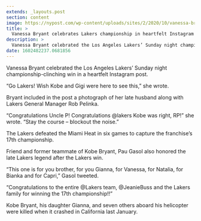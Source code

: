 ```yaml
--- 
extends: _layouts.post 
section: content 
image: https://nypost.com/wp-content/uploads/sites/2/2020/10/vanessa-bryant-family.jpg?quality=90&strip=all&w=1200 
title: > 
  Vanessa Bryant celebrates Lakers championship in heartfelt Instagram post 
description: > 
  Vanessa Bryant celebrated the Los Angeles Lakers’ Sunday night championship-clinching win in a heartfelt Instagram post.Bryant included in the post a photograph of her late husband along with Lakers General Manager Rob Pelinka.Friend and former teammate of Kobe Bryant, Pau Gasol also honored the late Lakers legend after the Lakers win.“Congratulations to the entire @Lakers team, @JeanieBuss and the Lakers family for winning the 17th championship!!”Kobe Bryant, his daughter Gianna, and seven others aboard his helicopter were killed when it crashed in California last January. 
date: 1602482237.0681856 
--- 
```

Vanessa Bryant celebrated the Los Angeles Lakers’ Sunday night championship-clinching win in a heartfelt Instagram post.

“Go Lakers! Wish Kobe and Gigi were here to see this,” she wrote.

Bryant included in the post a photograph of her late husband along with Lakers General Manager Rob Pelinka.

“Congratulations Uncle P! Congratulations @lakers Kobe was right, RP!” she wrote. “Stay the course – blockout the noise.”

The Lakers defeated the Miami Heat in six games to capture the franchise’s 17th championship.

Friend and former teammate of Kobe Bryant, Pau Gasol also honored the late Lakers legend after the Lakers win.

“This one is for you brother, for you Gianna, for Vanessa, for Natalia, for Bianka and for Capri,” Gasol tweeted.

“Congratulations to the entire @Lakers team, @JeanieBuss and the Lakers family for winning the 17th championship!!”

Kobe Bryant, his daughter Gianna, and seven others aboard his helicopter were killed when it crashed in California last January.